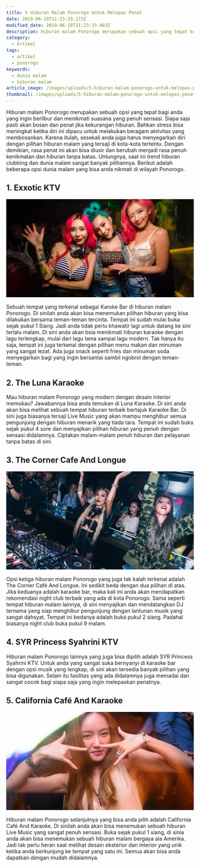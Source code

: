 ```yaml
---
title: 5 Hiburan Malam Ponorogo Untuk Melepas Penat
date: 2019-06-18T11:23:33.273Z
modified_date: 2019-06-18T11:23:33.483Z
description: Hiburan malam Ponorogo merupakan sebuah opsi yang tepat bagi anda yang ingin berlibur dan menikmati suasana yang penuh sensasi.
category:
  - Artikel
tags:
  - artikel
  - ponorogo
keywords:
  - dunia malam
  - hiburan malam
article_image: /images/uploads/5-hiburan-malam-ponorogo-untuk-melepas-penat-3.jpg
thumbnail: /images/uploads/5-hiburan-malam-ponorogo-untuk-melepas-penat-1-014.jpg
---
```

Hiburan malam Ponorogo merupakan sebuah opsi yang tepat bagi anda yang ingin berlibur dan menikmati suasana yang penuh sensasi. Siapa saja pasti akan bosan dan penat jika kekurangan hiburan. Bahkan stress bisa meningkat ketika diri ini dipacu untuk melakukan beragam aktivitas yang membosankan. Karena itulah, sesekali anda juga harus menyegarkan diri dengan pilihan hiburan malam yang tersaji di kota-kota tertentu. Dengan demikian, rasa penat ini akan bisa diusir dan berubah menjadi rasa penuh kenikmatan dan hiburan tanpa batas. Untungnya, saat ini trend hiburan clubbing dan dunia malam sangat banyak pilihannya. Berikut adalah beberapa opsi dunia malam yang bisa anda nikmati di wilayah Ponorogo.



## 1. Exxotic KTV

![5 Hiburan Malam Ponorogo Untuk Melepas Penat](/images/uploads/5-hiburan-malam-ponorogo-untuk-melepas-penat-3.jpg)

Sebuah tempat yang terkenal sebagai Karoke Bar di hiburan malam Ponorogo. Di sinilah anda akan bisa menemukan pilihan hiburan yang bisa dilakukan bersama teman-teman tercinta. Tempat ini sudah mulai buka sejak pukul 1 Siang. Jadi anda tidak perlu khawatir lagi untuk datang ke sini terlalu malam. Di sini anda akan bsia menikmati hiburan karaoke dengan lagu terlengkap, mulai dari lagu lama sampai lagu modern. Tak hanya itu saja, tempat ini juga terkenal dengan pilihan menu makan dan minuman yang sangat lezat. Ada juga snack seperti fries dan minuman soda menyegarkan bagi yang ingin bersantai sambil ngobrol dengan teman-teman.



## 2.  The Luna Karaoke

Mau hiburan malam Ponorogo yang modern dengan desain interior memukau? Jawabannya bisa anda temukan di Luna Karaoke. Di sini anda akan bisa melihat sebuah tempat hiburan terbaik bertajuk Karaoke Bar. Di sini juga biasanya tersaji Live Music yang akan mampu menghibur semua pengunjung dengan hiburan menarik yang tiada tara. Tempat ini sudah buka sejak pukul 4 sore dan menyajikan pilihan hiburan yang penuh dengan sensasi didalamnya. Ciptakan malam-malam penuh hiburan dan pelayanan tanpa batas di sini.



## 3. The Corner Cafe And Longue

![5 Hiburan Malam Ponorogo Untuk Melepas Penat](/images/uploads/5-hiburan-malam-ponorogo-untuk-melepas-penat-2.jpg)

Opsi ketiga hiburan malam Ponorogo yang juga tak kalah terkenal adalah The Corner Café And Longue. Ini sedikit beda dengan dua pilihan di atas. Jika keduanya adalah karaoke bar, maka kali ini anda akan mendapatkan rekomendasi night club terbaik yang ada di kota Ponorogo. Sama seperti tempat hiburan malam lainnya, di sini menyajikan dan mendatangkan DJ ternama yang siap menghibur pengunjung dengan lantunan musik yang sangat dahsyat. Tempat ini bedanya adalah buka pukul 2 siang. Padahal biasanya night club buka pukul 9 malam.



## 4.  SYR Princess Syahrini KTV

Hiburan malam Ponorogo lainnya yang juga bisa dipilih adalah SYR Princess Syahrini KTV. Untuk anda yang sangat suka bernyanyi di karaoke bar dengan opsi musik yang lengkap, di sini akan tersedia banyak pilihan yang bisa digunakan. Selain itu fasilitas yang ada didalamnya juga memadai dan sangat cocok bagi siapa saja yang ingin melepaskan penatnya.



## 5. California Café And Karaoke

![5 Hiburan Malam Ponorogo Untuk Melepas Penat](/images/uploads/5-hiburan-malam-ponorogo-untuk-melepas-penat-1.jpg)

Hiburan malam Ponorogo selanjutnya yang bisa anda pilih adalah California Café And Karaoke. Di sinilah anda akan bisa menemukan sebuah hiburan Live Music yang sangat penuh sensasi. Buka sejak pukul 1 siang, di sinia anda akan bisa menemukan sebuah hiburan malam bergaya ala Amerika. Jadi tak perlu heran saat melihat desain eksterior dan interior yang unik ketika anda berkunjung ke tempat yang satu ini. Semua akan bisa anda dapatkan dengan mudah didalamnya.
